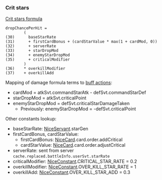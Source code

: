 ### Crit stars

[Crit stars formula](https://blogs.nrvnqsr.com/entry.php/3307-How-many-crit-stars-do-I-get-in-combat)

```
dropChancePerHit =
        (
(30)      baseStarRate
(31)      + firstCardBonus + (cardStarValue * max(1 + cardMod, 0))
(32)      + serverRate
(33)      + starDropMod
(34)      + enemyStarDropMod
(35)      + criticalModifier
        )
(36)    * overkillModifier
(37)    + overkillAdd
```

Mapping of damage formula terms to [buff actions](buff.md):

* cardMod = atkSvt.commandStarAtk - defSvt.commandStarDef
* starDropMod = atkSvt.criticalPoint
* enemyStarDropMod = defSvt.criticalStarDamageTaken
  * Previously: enemyStarDropMod = -defSvt.criticalPoint

Other constants lookup:

* baseStarRate: [NiceServant](https://api.atlasacademy.io/docs#/nice/get_servant_nice__region__servant__item_id__get).starGen
* firstCardBonus, cardStarValue:
  * firstCardBonus: [NiceCard](https://api.atlasacademy.io/export/JP/NiceCard.json).card.order.addCritical
  * cardStarValue: [NiceCard](https://api.atlasacademy.io/export/JP/NiceCard.json).card.order.adjustCritical
* serverRate: sent from server `cache.replaced.battleInfo.userSvt.starRate`
* criticalModifier: [NiceConstant](https://api.atlasacademy.io/export/JP/NiceConstant.json).CRITICAL_STAR_RATE = 0.2
* overkillModifier: [NiceConstant](https://api.atlasacademy.io/export/JP/NiceConstant.json).OVER_KILL_STAR_RATE = 1
* overkillAdd: [NiceConstant](https://api.atlasacademy.io/export/JP/NiceConstant.json).OVER_KILL_STAR_ADD = 0.3